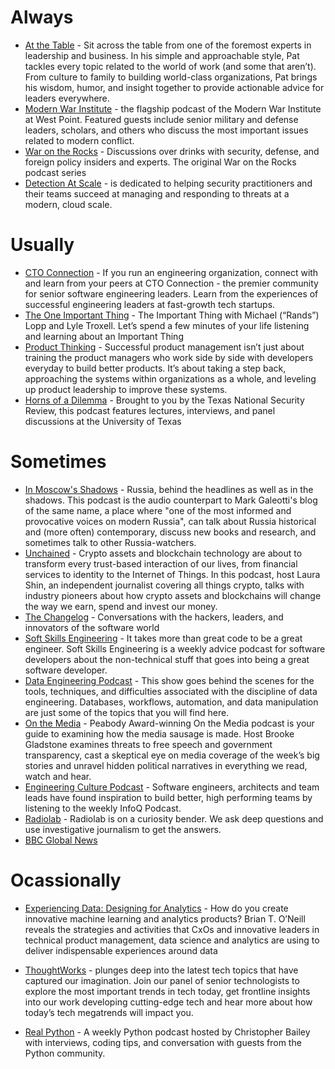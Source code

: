 # Always 
- [At the Table](https://www.tablegroup.com/at-the-table/) - Sit across the table from one of the foremost experts in leadership and business. In his simple and approachable style, Pat tackles every topic related to the world of work (and some that aren’t). From culture to family to building world-class organizations, Pat brings his wisdom, humor, and insight together to provide actionable advice for leaders everywhere.
- [Modern War Institute](https://mwi.usma.edu/category/podcasts/mwi-podcast/) - the flagship podcast of the Modern War Institute at West Point. Featured guests include senior military and defense leaders, scholars, and others who discuss the most important issues related to modern conflict.
- [War on the Rocks](https://warontherocks.com/category/podcasts/war-on-the-rocks/) - Discussions over drinks with security, defense, and foreign policy insiders and experts. The original War on the Rocks podcast series
- [Detection At Scale](https://podcasts.apple.com/ph/podcast/detection-at-scale/id1582584270) -  is dedicated to helping security practitioners and their teams succeed at managing and responding to threats at a modern, cloud scale.

# Usually 
- [CTO Connection](https://podcast.ctoconnection.com/) - If you run an engineering organization, connect with and learn from your peers at CTO Connection - the premier community for senior software engineering leaders. Learn from the experiences of successful engineering leaders at fast-growth tech startups.
- [The One Important Thing](https://podcasts.apple.com/us/podcast/the-important-thing/id1195704939) - 
The Important Thing with Michael (“Rands”) Lopp and Lyle Troxell. Let’s spend a few minutes of your life listening and learning about an Important Thing
- [Product Thinking](https://podcasts.apple.com/us/podcast/product-thinking/id1550800132) - Successful product management isn’t just about training the product managers who work side by side with developers everyday to build better products. It’s about taking a step back, approaching the systems within organizations as a whole, and leveling up product leadership to improve these systems.
- [Horns of a Dilemma](https://warontherocks.com/category/podcasts/horns-of-a-dilemma/) - Brought to you by the Texas National Security Review, this podcast features lectures, interviews, and panel discussions at the University of Texas

# Sometimes
- [In Moscow's Shadows](https://inmoscowsshadows.buzzsprout.com/) - Russia, behind the headlines as well as in the shadows. This podcast is the audio counterpart to Mark Galeotti's blog of the same name, a place where "one of the most informed and provocative voices on modern Russia", can talk about Russia historical and (more often) contemporary, discuss new books and research, and sometimes talk to other Russia-watchers.
- [Unchained](https://unchainedpodcast.com/) - Crypto assets and blockchain technology are about to transform every trust-based interaction of our lives, from financial services to identity to the Internet of Things. In this podcast, host Laura Shin, an independent journalist covering all things crypto, talks with industry pioneers about how crypto assets and blockchains will change the way we earn, spend and invest our money.
- [The Changelog](https://changelog.com/podcast) - Conversations with the hackers, leaders, and innovators of the software world
- [Soft Skills Engineering](https://podcasts.apple.com/us/podcast/soft-skills-engineering/id1091341048) - It takes more than great code to be a great engineer. Soft Skills Engineering is a weekly advice podcast for software developers about the non-technical stuff that goes into being a great software developer.
- [Data Engineering Podcast](https://www.dataengineeringpodcast.com/) - This show goes behind the scenes for the tools, techniques, and difficulties associated with the discipline of data engineering. Databases, workflows, automation, and data manipulation are just some of the topics that you will find here.
- [On the Media](https://www.wnycstudios.org/podcasts/otm) - Peabody Award-winning On the Media podcast is your guide to examining how the media sausage is made. Host Brooke Gladstone examines threats to free speech and government transparency, cast a skeptical eye on media coverage of the week’s big stories and unravel hidden political narratives in everything we read, watch and hear.
- [Engineering Culture Podcast](https://www.infoq.com/engineering-culture-podcast/) - Software engineers, architects and team leads have found inspiration to build better, high performing teams by listening to the weekly InfoQ Podcast.
- [Radiolab](https://radiolab.org/) - Radiolab is on a curiosity bender. We ask deep questions and use investigative journalism to get the answers.
- [BBC Global News](https://podcasts.apple.com/us/podcast/global-news-podcast/id135067274)

# Ocassionally 
- [Experiencing Data: Designing for Analytics](https://designingforanalytics.com/experiencing-data-podcast/) - How do you create innovative machine learning and analytics products? Brian T. O’Neill reveals the strategies and activities that CxOs and innovative leaders in technical product management, data science and analytics are using to deliver indispensable experiences around data

- [ThoughtWorks](https://www.thoughtworks.com/en-us/insights/podcasts) - plunges deep into the latest tech topics that have captured our imagination. Join our panel of senior technologists to explore the most important trends in tech today, get frontline insights into our work developing cutting-edge tech and hear more about how today’s tech megatrends will impact you.
- [Real Python](https://realpython.com/podcasts/rpp/) - A weekly Python podcast hosted by Christopher Bailey with interviews, coding tips, and conversation with guests from the Python community.
